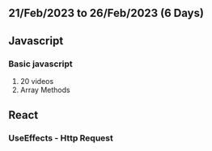 ## 21/Feb/2023 to 26/Feb/2023 (6 Days)
## Javascript
### Basic javascript
1. 20 videos
2. Array Methods

## React
### UseEffects - Http Request
